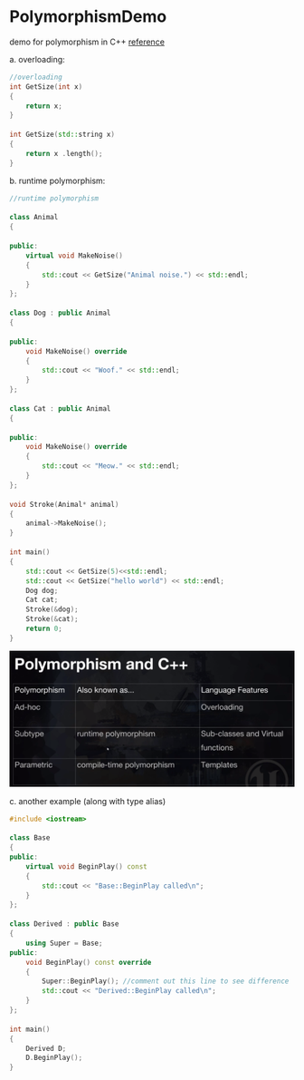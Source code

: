 # PolymorphismDemo

demo for polymorphism in C++
[reference](https://www.udemy.com/share/1000hGA0MSdVdUR3w=/)

a. overloading:
```cpp
//overloading
int GetSize(int x)
{
	return x;
}

int GetSize(std::string x)
{
	return x .length();
}

```

b. runtime polymorphism:
```cpp
//runtime polymorphism

class Animal
{

public:
	virtual void MakeNoise()
	{
		std::cout << GetSize("Animal noise.") << std::endl;
	}
};

class Dog : public Animal 
{

public:
	void MakeNoise() override
	{
		std::cout << "Woof." << std::endl;
	}
};

class Cat : public Animal
{

public:
	void MakeNoise() override 
	{
		std::cout << "Meow." << std::endl;
	}
};

void Stroke(Animal* animal)
{
	animal->MakeNoise();
}

int main()
{
    std::cout << GetSize(5)<<std::endl; 
	std::cout << GetSize("hello world") << std::endl;
	Dog dog;
	Cat cat;
	Stroke(&dog);
	Stroke(&cat);
	return 0;
}
```

![polymorphism](https://github.com/SeokLeeUS/PolymorphismDemo/raw/master/_images/polymorphism.png)


c. another example (along with type alias)
```cpp
#include <iostream>

class Base
{
public:
    virtual void BeginPlay() const
    {
        std::cout << "Base::BeginPlay called\n";
    }
};

class Derived : public Base
{
    using Super = Base;
public:
    void BeginPlay() const override
    {
        Super::BeginPlay(); //comment out this line to see difference
        std::cout << "Derived::BeginPlay called\n";
    }
};

int main()
{
    Derived D;
    D.BeginPlay();
}

```


